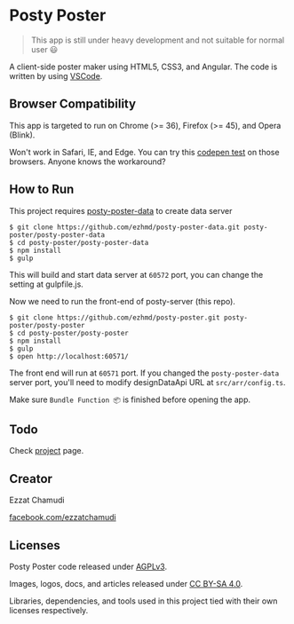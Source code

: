 # Posty Poster

> This app is still under heavy development and not suitable for normal user 😃

A client-side poster maker using HTML5, CSS3, and Angular. The code is written by using [VSCode](https://github.com/Microsoft/vscode).

## Browser Compatibility

This app is targeted to run on Chrome (>= 36), Firefox (>= 45), and Opera (Blink).

Won't work in Safari, IE, and Edge. You can try this [codepen test](http://codepen.io/ezh/pen/RrLZqM) on those browsers. Anyone knows the workaround?

## How to Run

This project requires [posty-poster-data](https://github.com/ezhmd/posty-poster-data) to create data server

```
$ git clone https://github.com/ezhmd/posty-poster-data.git posty-poster/posty-poster-data
$ cd posty-poster/posty-poster-data
$ npm install
$ gulp 
```
This will build and start data server at `60572` port, you can change the setting at gulpfile.js.

Now we need to run the front-end of posty-server (this repo).

```
$ git clone https://github.com/ezhmd/posty-poster.git posty-poster/posty-poster
$ cd posty-poster/posty-poster
$ npm install
$ gulp
$ open http://localhost:60571/
```
The front end will run at `60571` port. If you changed the `posty-poster-data` server port, you'll need to modify designDataApi URL at `src/arr/config.ts`.

Make sure `Bundle Function 📦` is finished before opening the app.

## Todo

Check [project](https://github.com/ezhmd/posty-poster/projects) page.

## Creator

Ezzat Chamudi

[facebook.com/ezzatchamudi](https://facebook.com/ezzatchamudi)

## Licenses

Posty Poster code released under [AGPLv3](http://www.gnu.org/licenses/agpl-3.0.html). 

Images, logos, docs, and articles released under [CC BY-SA 4.0](https://creativecommons.org/licenses/by-sa/4.0/). 

Libraries, dependencies, and tools used in this project tied with their own licenses respectively.